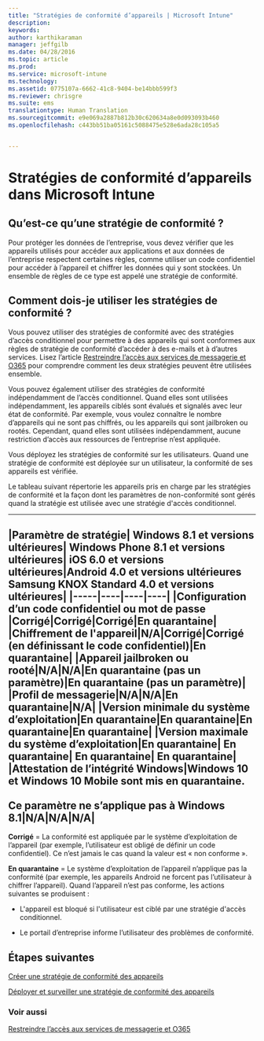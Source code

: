 ```yaml
---
title: "Stratégies de conformité d’appareils | Microsoft Intune"
description: 
keywords: 
author: karthikaraman
manager: jeffgilb
ms.date: 04/28/2016
ms.topic: article
ms.prod: 
ms.service: microsoft-intune
ms.technology: 
ms.assetid: 0775107a-6662-41c8-9404-be14bbb599f3
ms.reviewer: chrisgre
ms.suite: ems
translationtype: Human Translation
ms.sourcegitcommit: e9e069a2887b812b30c620634a8e0d093093b460
ms.openlocfilehash: c443bb51ba05161c5088475e528e6ada28c105a5


---
```


# Stratégies de conformité d’appareils dans Microsoft Intune
## Qu’est-ce qu’une stratégie de conformité ?
Pour protéger les données de l’entreprise, vous devez vérifier que les appareils utilisés pour accéder aux applications et aux données de l’entreprise respectent certaines règles, comme utiliser un code confidentiel pour accéder à l’appareil et chiffrer les données qui y sont stockées. Un ensemble de règles de ce type est appelé une stratégie de conformité.

## Comment dois-je utiliser les stratégies de conformité ?
Vous pouvez utiliser des stratégies de conformité avec des stratégies d’accès conditionnel pour permettre à des appareils qui sont conformes aux règles de stratégie de conformité d’accéder à des e-mails et à d’autres services. Lisez l’article [Restreindre l’accès aux services de messagerie et O365](restrict-access-to-email-and-o365-services-with-microsoft-intune.md) pour comprendre comment les deux stratégies peuvent être utilisées ensemble.

Vous pouvez également utiliser des stratégies de conformité indépendamment de l’accès conditionnel. Quand elles sont utilisées indépendamment, les appareils ciblés sont évalués et signalés avec leur état de conformité. Par exemple, vous voulez connaître le nombre d’appareils qui ne sont pas chiffrés, ou les appareils qui sont jailbroken ou rootés. Cependant, quand elles sont utilisées indépendamment, aucune restriction d’accès aux ressources de l’entreprise n’est appliquée.

Vous déployez les stratégies de conformité sur les utilisateurs. Quand une stratégie de conformité est déployée sur un utilisateur, la conformité de ses appareils est vérifiée.

Le tableau suivant répertorie les appareils pris en charge par les stratégies de conformité et la façon dont les paramètres de non-conformité sont gérés quand la stratégie est utilisée avec une stratégie d'accès conditionnel.

--------------

|Paramètre de stratégie| Windows 8.1 et versions ultérieures| Windows Phone 8.1 et versions ultérieures| iOS 6.0 et versions ultérieures|Android 4.0 et versions ultérieures<br/>Samsung KNOX Standard 4.0 et versions ultérieures|
|-----|----|----|----|
|**Configuration d’un code confidentiel ou mot de passe** |Corrigé|Corrigé|Corrigé|En quarantaine|
|**Chiffrement de l'appareil**|N/A|Corrigé|Corrigé (en définissant le code confidentiel)|En quarantaine|
|**Appareil jailbroken ou rooté**|N/A|N/A|En quarantaine (pas un paramètre)|En quarantaine (pas un paramètre)|
|**Profil de messagerie**|N/A|N/A|En quarantaine|N/A|
|**Version minimale du système d’exploitation**|En quarantaine|En quarantaine|En quarantaine|En quarantaine|
|**Version maximale du système d’exploitation**|En quarantaine| En quarantaine| En quarantaine| En quarantaine|
|**Attestation de l’intégrité Windows**|Windows 10 et Windows 10 Mobile sont mis en quarantaine.<br /><br />Ce paramètre ne s’applique pas à Windows 8.1|N/A|N/A|N/A|
--------------
**Corrigé** = La conformité est appliquée par le système d’exploitation de l’appareil (par exemple, l’utilisateur est obligé de définir un code confidentiel).  Ce n’est jamais le cas quand la valeur est « non conforme ».

**En quarantaine** = Le système d’exploitation de l’appareil n’applique pas la conformité (par exemple, les appareils Android ne forcent pas l’utilisateur à chiffrer l’appareil). Quand l’appareil n’est pas conforme, les actions suivantes se produisent :

-   L'appareil est bloqué si l'utilisateur est ciblé par une stratégie d'accès conditionnel.

-   Le portail d’entreprise informe l’utilisateur des problèmes de conformité.

## Étapes suivantes
[Créer une stratégie de conformité des appareils](create-a-device-compliance-policy-in-microsoft-intune.md)

[Déployer et surveiller une stratégie de conformité des appareils](deploy-and-monitor-a-device-compliance-policy-in-microsoft-intune.md)

### Voir aussi
[Restreindre l’accès aux services de messagerie et O365](restrict-access-to-email-and-o365-services-with-microsoft-intune.md)



<!--HONumber=Jun16_HO4-->


